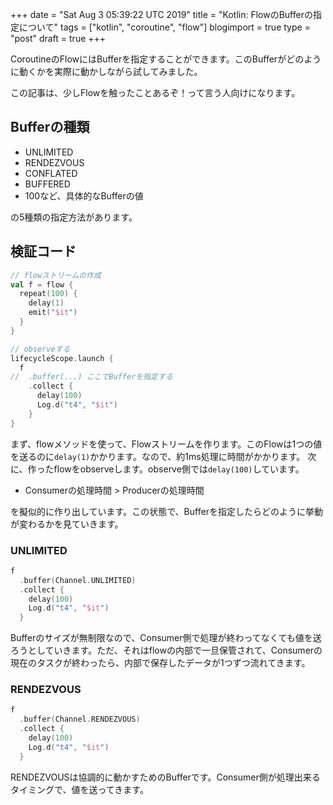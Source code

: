 +++
date = "Sat Aug  3 05:39:22 UTC 2019"
title = "Kotlin: FlowのBufferの指定について"
tags = ["kotlin", "coroutine", "flow"]
blogimport = true
type = "post"
draft = true
+++

CoroutineのFlowにはBufferを指定することができます。このBufferがどのように動くかを実際に動かしながら試してみました。

この記事は、少しFlowを触ったことあるぞ！って言う人向けになります。

## Bufferの種類

- UNLIMITED
- RENDEZVOUS
- CONFLATED
- BUFFERED
- 100など、具体的なBufferの値

の5種類の指定方法があります。

## 検証コード

```kotlin
// flowストリームの作成
val f = flow {
  repeat(100) {
    delay(1)
    emit("$it")
  }
}

// observeする
lifecycleScope.launch {
  f
//  .buffer(...) ここでBufferを指定する
    .collect {
      delay(100)
      Log.d("t4", "$it")
    }
}
```

まず、flowメソッドを使って、Flowストリームを作ります。このFlowは1つの値を送るのに`delay(1)`かかります。なので、約1ms処理に時間がかかります。
次に、作ったflowをobserveします。observe側では`delay(100)`しています。

- Consumerの処理時間 > Producerの処理時間

を擬似的に作り出しています。この状態で、Bufferを指定したらどのように挙動が変わるかを見ていきます。

### UNLIMITED

```kotlin
f
  .buffer(Channel.UNLIMITED)
  .collect {
    delay(100)
    Log.d("t4", "$it")
  }
```

Bufferのサイズが無制限なので、Consumer側で処理が終わってなくても値を送ろうとしていきます。ただ、それはflowの内部で一旦保管されて、Consumerの現在のタスクが終わったら、内部で保存したデータが1つずつ流れてきます。

### RENDEZVOUS

```kotlin
f
  .buffer(Channel.RENDEZVOUS)
  .collect {
    delay(100)
    Log.d("t4", "$it")
  }
```

RENDEZVOUSは協調的に動かすためのBufferです。Consumer側が処理出来るタイミングで、値を送ってきます。
